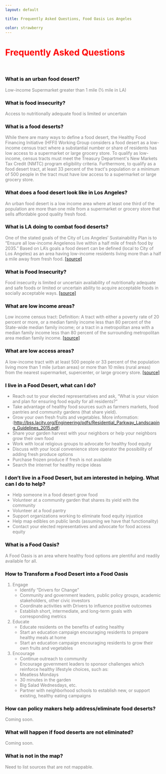 ```yaml
---
layout: default

title: Frequently Asked Questions, Food Oasis Los Angeles

color: strawberry
---
```


<style>
	h1 {
		color:red;
	}

	h3 {
		color:black;
	}

	body {
		color: gray;
	}
</style>


# Frequently Asked Questions

<br />

### What is an urban food desert?
Low-income 
Supermarket greater than 1 mile (½ mile in LA)

### What is food insecurity?
Access to nutritionally adequate food is limited or uncertain

### What is a food deserts?
While there are many ways to define a food desert, the Healthy Food Financing Initiative (HFFI) Working Group considers a food desert as a low-income census tract where a substantial number or share of residents has low access to a supermarket or large grocery store. To qualify as low-income, census tracts must meet the Treasury Department's New Markets Tax Credit (NMTC) program eligibility criteria. Furthermore, to qualify as a food desert tract, at least 33 percent of the tract's population or a minimum of 500 people in the tract must have low access to a supermarket or large grocery store. 

### What does a food desert look like in Los Angeles?
An urban food desert is a low income area where at least one third of the population are more than one mile from a supermarket or grocery store that sells affordable good quality fresh food.

### What is LA doing to combat food deserts?
One of the stated goals of the City of Los Angeles’ Sustainability Plan is to “Ensure all low-income Angelenos live within a half mile of fresh food by 2035.”  Based on LA’s goals a food desert can be defined (local to City of Los Angeles) as  an area having low-income residents living more than a half a mile away from fresh food. [[source]](https://performance.lacity.org/en/stat/goals/yn4r-yz4i/6bka-tmpz/96td-rgkv)

### What is Food Insecurity?
Food insecurity is limited or uncertain availability of nutritionally adequate and safe foods or limited or uncertain ability to acquire acceptable foods in socially acceptable ways. [[source]](http://www.ers.usda.gov/topics/food-nutrition-assistance/food-security-in-the-us/measurement.aspx)

### What are low income areas?
Low income census tract:
Definition: A tract with either a poverty rate of 20 percent or more, or a median family income less than 80 percent of the State-wide median family income; or a tract in a metropolitan area with a median family income less than 80 percent of the surrounding metropolitan area median family income. [[source]](http://www.ers.usda.gov/data-products/food-access-research-atlas/documentation.aspx)	

### What are low access areas?
A low-income tract with at least 500 people or 33 percent of the population living more than 1 mile (urban areas) or more than 10 miles (rural areas) from the nearest supermarket, supercenter, or large grocery store. [[source]](http://www.ers.usda.gov/data-products/food-access-research-atlas/documentation.aspx)

### I live in a Food Desert, what can I do?
- Reach out to your elected representatives and ask, “What is your vision and plan for ensuring food equity for all residents?”
- Take advantage of healthy food sources such as farmers markets, food pantries and community gardens (that share yield).
- Grow your own fresh fruits and vegetables. More information: (http://bss.lacity.org/Engineering/pdfs/Residential_Parkway_Landscaping_Guidelines_2015.pdf)
- Share your garden harvest with your neighbors or help your neighbors grow their own food
- Work with local religious groups to advocate for healthy food equity 
- Discuss with your local convenience store operator the possibility of adding fresh produce options
- Purchase frozen produce if fresh is not available
- Search the internet for healthy recipe ideas 

### I don’t live in a Food Desert, but am interested in helping. What can I do to help?
- Help someone in a food desert grow food
- Volunteer at a community garden that shares its yield with the community
- Volunteer at a food pantry 
- Support organizations working to eliminate food equity injustice 
- Help map edibles on public lands (assuming we have that functionality)
- Contact your elected representatives and advocate for food access equity 

### What is a Food Oasis?
A Food Oasis is an area where healthy food options are plentiful and readily available for all.

### How to Transform a Food Desert into a Food Oasis
1. Engage
	* Identify “Drivers for Change”
	* Community and government leaders, public policy groups, academic stakeholders, other civic investors
	* Coordinate activities with Drivers to influence positive outcomes
	* Establish short, intermediate, and long-term goals with corresponding metrics
1. Educate
	* Educate residents on the benefits of eating healthy
	* Start an education campaign encouraging residents to prepare healthy meals at home
	* Start an education campaign encouraging residents to grow their own fruits and vegetables
1. Encourage
	* Continue outreach to community
	* Encourage government leaders to sponsor challenges which reinforce healthy lifestyle choices, such as:
	* Meatless Mondays
	* 30 minutes in the garden
	* Big Salad Wednesdays, etc.
	* Partner with neighborhood schools to establish new, or support existing, healthy eating campaigns

### How can policy makers help address/eliminate food deserts? 
Coming soon.

### What will happen if food deserts are not eliminated?
Coming soon.

### What is not in the map? 
Need to list sources that are not mappable.






